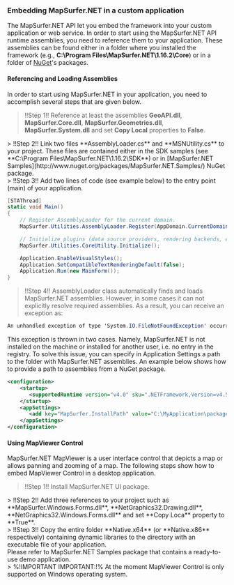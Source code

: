 ### Embedding MapSurfer.NET in a custom application

The MapSurfer.NET API let you embed the framework into your custom application or web service. In order to start using the MapSurfer.NET API runtime assemblies, you need to reference them to your application. These assemblies can be found either in a folder where you installed the framework (e.g., **C:\Program Files\MapSurfer.NET\1.16.2\Core**) or in a folder of [NuGet](http://www.nuget.org/packages?q=mapsurfer.net)'s packages. 

#### Referencing and Loading Assemblies

In order to start using MapSurfer.NET in your application, you need to accomplish several steps that are given below. 

> !!Step 1!! Reference at least the assemblies **GeoAPI.dll**, **MapSurfer.Core.dll**, **MapSurfer.Geometries.dll**, **MapSurfer.System.dll** and set **Copy Local** properties to **False**. 

<center></center>
> !!Step 2!! Link two files **AssemblyLoader.cs** and **MSNUtility.cs** to your project. These files are contained either in the SDK samples (see **C:\Program Files\MapSurfer.NET\1.16.2\SDK**) or in [MapSurfer.NET Samples](http://www.nuget.org/packages/MapSurfer.NET.Samples/) NuGet package. 

<center></center>
> !!Step 3!! Add two lines of code (see example below) to the entry point (main) of your application. 

```cs
[STAThread]
static void Main()
{
    // Register AssemblyLoader for the current domain.
    MapSurfer.Utilities.AssemblyLoader.Register(AppDomain.CurrentDomain);

    // Initialize plugins (data source providers, rendering backends, etc.), expression types, unicode tables, etc.
    MapSurfer.Utilities.CoreUtility.Initialize();

    Application.EnableVisualStyles();
    Application.SetCompatibleTextRenderingDefault(false);
    Application.Run(new MainForm());
} 
```

> !!Step 4!! AssemblyLoader class automatically finds and loads MapSurfer.NET assemblies. However, in some cases it can not explicitly resolve required assemblies. As a result, you can receive an exception as:


```cs
An unhandled exception of type 'System.IO.FileNotFoundException' occurred in MyApplication.exe Additional information: Could not load file or assembly 'MapSurfer.Core, Version=1.162.5503.41504, Culture=neutral, PublicKeyToken=null' or one of its dependencies. The system cannot find the file specified.
```

This exception is thrown in two cases. Namely, MapSurfer.NET is not installed on the machine or installed for another user, i.e. no entry in the registry. To solve this issue, you can specify in Application Settings a path to the folder with MapSurfer.NET assemblies. An example below shows how to provide a path to assemblies from a NuGet package. 

```xml
<configuration>
    <startup>
       <supportedRuntime version="v4.0" sku=".NETFramework,Version=v4.5" />
    </startup>
    <appSettings>
       <add key="MapSurfer.InstallPath" value="C:\MyApplication\packages\MapSurfer.NET.Core.1.16.2\lib\net45\"/>
    </appSettings>
</configuration> 
```

#### Using MapViewer Control

MapSurfer.NET MapViewer is a user interface control that depicts a map or allows panning and zooming of a map. The following steps show how to embed MapViewer Control in a desktop application. 

> !!Step 1!! Install MapSurfer.NET UI package.

<center></center>
> !!Step 2!! Add three references to your project such as **MapSurfer.Windows.Forms.dll**, **NetGraphics32.Drawing.dll**, **NetGraphics32.Windows.Forms.dll** and set **Copy Loca** property to **True**. 

<center></center>
> !!Step 3!! Copy the entire folder **Native.x64** (or **Native.x86** respectively) containing dynamic libraries to the directory with an executable file of your application. 

<center></center>
Please refer to MapSurfer.NET Samples package that contains a ready-to-use demo application. 

<center></center>
> %!IMPORTANT IMPORTANT:!% At the moment MapViewer Control is only supported on Windows operating system.
